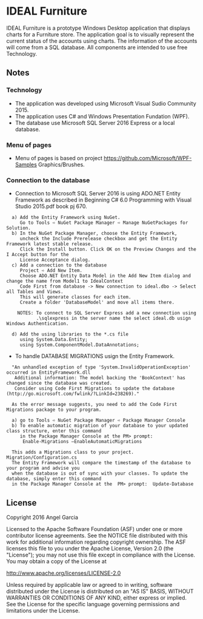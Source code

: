 ﻿IDEAL Furniture
===============

IDEAL Furniture is a prototype Windows Desktop application that displays charts for a Furniture store.
The application goal is to visually represent the current status of the accounts using charts. 
The information of the accounts will come from a SQL database.
All components are intended to use free Technology.


Notes
-----
### Technology
- The application was developed using Microsoft Visual Sudio Community 2015.
- The application uses C# and Windows Presentation Fundation (WPF).
- The database use Microsoft SQL Server 2016 Express or a local database.

### Menu of pages
- Menu of pages is based on project  https://github.com/Microsoft/WPF-Samples Graphics/Brushes.

### Connection to the database
- Connection to Microsoft SQL Server 2016 is using ADO.NET Entity Framework
  as described in Beginning C# 6.0 Programming with Visual Studio 2015.pdf book pj 670.
```
  a) Add the Entity Framework using NuGet.
     Go to Tools ➪ NuGet Package Manager ➪ Manage NuGetPackages for Solution.
  b) In the NuGet Package Manager, choose the Entity Framework, 
     uncheck the Include Prerelease checkbox and get the Entity Framework latest stable release. 
	 Click the Install button. Click OK on the Preview Changes and the I Accept button for the 
	 License Acceptance dialog.
  c) Add a connection to the database
     Project ➪ Add New Item. 
	 Choose ADO.NET Entity Data Model in the Add New Item dialog and change the name from Model1 to IdealContext
	 Code First from database -> New connection to ideal.dbo -> Select all Tables and Views. 
	 This will generate classes for each item. 
	 Create a folder 'DatabaseModel' and move all items there.

    NOTES: To connect to SQL Server Express add a new connection using
           .\sqlexpress in the server name the select ideal.db usign Windows Authentication.

  d) Add the using libraries to the *.cs file
     using System.Data.Entity;
     using System.ComponentModel.DataAnnotations;
``` 

- To handle DATABASE MIGRATIONS usign the Entity Framework.
```
  "An unhandled exception of type 'System.InvalidOperationException' occurred in EntityFramework.dll
   Additional information: The model backing the 'BookContext' has changed since the database was created.
   Consider using Code First Migrations to update the database (http://go.microsoft.com/fwlink/?LinkId=238269)."

  As the error message suggests, you need to add the Code First Migrations package to your program.

  a) go to Tools ➪ NuGet Package Manager ➪ Package Manager Console
  b) To enable automatic migration of your database to your updated class structure, enter this command
     in the Package Manager Console at the PM> prompt:
      Enable-Migrations –EnableAutomaticMigrations

  This adds a Migrations class to your project. Migration/Configuration.cs
  The Entity Framework will compare the timestamp of the database to your program and advise you
  when the database is out of sync with your classes. To update the database, simply enter this command
  in the Package Manager Console at the  PM> prompt:  Update-Database
```



License
-------
Copyright 2016 Angel Garcia

Licensed to the Apache Software Foundation (ASF) under one or more contributor
license agreements.  See the NOTICE file distributed with this work for
additional information regarding copyright ownership.  The ASF licenses this
file to you under the Apache License, Version 2.0 (the "License"); you may not
use this file except in compliance with the License.  You may obtain a copy of
the License at

http://www.apache.org/licenses/LICENSE-2.0

Unless required by applicable law or agreed to in writing, software
distributed under the License is distributed on an "AS IS" BASIS, WITHOUT
WARRANTIES OR CONDITIONS OF ANY KIND, either express or implied.  See the
License for the specific language governing permissions and limitations under
the License. 